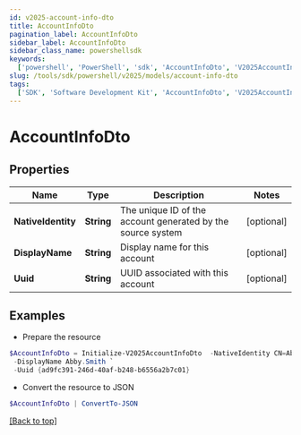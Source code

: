 ```yaml
---
id: v2025-account-info-dto
title: AccountInfoDto
pagination_label: AccountInfoDto
sidebar_label: AccountInfoDto
sidebar_class_name: powershellsdk
keywords:
  ['powershell', 'PowerShell', 'sdk', 'AccountInfoDto', 'V2025AccountInfoDto']
slug: /tools/sdk/powershell/v2025/models/account-info-dto
tags:
  ['SDK', 'Software Development Kit', 'AccountInfoDto', 'V2025AccountInfoDto']
---
```


# AccountInfoDto

## Properties

| Name | Type | Description | Notes |
| --- | --- | --- | --- |
| **NativeIdentity** | **String** | The unique ID of the account generated by the source system | [optional] |
| **DisplayName** | **String** | Display name for this account | [optional] |
| **Uuid** | **String** | UUID associated with this account | [optional] |

## Examples

- Prepare the resource

```powershell
$AccountInfoDto = Initialize-V2025AccountInfoDto  -NativeIdentity CN=Abby Smith,OU=Austin,OU=Americas,OU=Demo,DC=seri,DC=acme,DC=com `
 -DisplayName Abby.Smith `
 -Uuid {ad9fc391-246d-40af-b248-b6556a2b7c01}
```

- Convert the resource to JSON

```powershell
$AccountInfoDto | ConvertTo-JSON
```

[[Back to top]](#)
